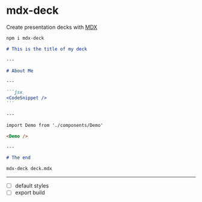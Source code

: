 # mdx-deck

Create presentation decks with [MDX][]

```sh
npm i mdx-deck
```

````md
# This is the title of my deck

---

# About Me

---

```jsx
<CodeSnippet />
```

---

import Demo from './components/Demo'

<Demo />

---

# The end
````

```sh
mdx-deck deck.mdx
```

---

- [ ] default styles
- [ ] export build

[mdx]: https://github.com/mdx-js/mdx
